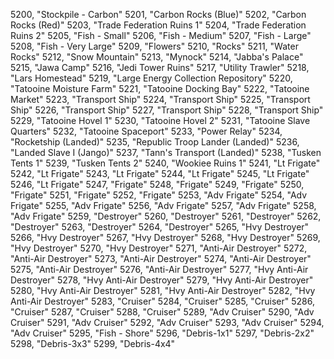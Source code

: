 ﻿5200, "Stockpile - Carbon"
5201, "Carbon Rocks (Blue)"
5202, "Carbon Rocks (Red)"
5203, "Trade Federation Ruins 1"
5204, "Trade Federation Ruins 2"
5205, "Fish - Small"
5206, "Fish - Medium"
5207, "Fish - Large"
5208, "Fish - Very Large"
5209, "Flowers"
5210, "Rocks"
5211, "Water Rocks"
5212, "Snow Mountain"
5213, "Mynock"
5214, "Jabba's Palace"
5215, "Jawa Camp"
5216, "Jedi Tower Ruins"
5217, "Utility Trawler"
5218, "Lars Homestead"
5219, "Large Energy Collection Repository"
5220, "Tatooine Moisture Farm"
5221, "Tatooine Docking Bay"
5222, "Tatooine Market"
5223, "Transport Ship"
5224, "Transport Ship"
5225, "Transport Ship"
5226, "Transport Ship"
5227, "Transport Ship"
5228, "Transport Ship"
5229, "Tatooine Hovel 1"
5230, "Tatooine Hovel 2"
5231, "Tatooine Slave Quarters"
5232, "Tatooine Spaceport"
5233, "Power Relay"
5234, "Rocketship (Landed)"
5235, "Republic Troop Lander (Landed)"
5236, "Landed Slave I (Jango)"
5237, "Tann's Transport (Landed)"
5238, "Tusken Tents 1"
5239, "Tusken Tents 2"
5240, "Wookiee Ruins 1"
5241, "Lt Frigate"
5242, "Lt Frigate"
5243, "Lt Frigate"
5244, "Lt Frigate"
5245, "Lt Frigate"
5246, "Lt Frigate"
5247, "Frigate"
5248, "Frigate"
5249, "Frigate"
5250, "Frigate"
5251, "Frigate"
5252, "Frigate"
5253, "Adv Frigate"
5254, "Adv Frigate"
5255, "Adv Frigate"
5256, "Adv Frigate"
5257, "Adv Frigate"
5258, "Adv Frigate"
5259, "Destroyer"
5260, "Destroyer"
5261, "Destroyer"
5262, "Destroyer"
5263, "Destroyer"
5264, "Destroyer"
5265, "Hvy Destroyer"
5266, "Hvy Destroyer"
5267, "Hvy Destroyer"
5268, "Hvy Destroyer"
5269, "Hvy Destroyer"
5270, "Hvy Destroyer"
5271, "Anti-Air Destroyer"
5272, "Anti-Air Destroyer"
5273, "Anti-Air Destroyer"
5274, "Anti-Air Destroyer"
5275, "Anti-Air Destroyer"
5276, "Anti-Air Destroyer"
5277, "Hvy Anti-Air Destroyer"
5278, "Hvy Anti-Air Destroyer"
5279, "Hvy Anti-Air Destroyer"
5280, "Hvy Anti-Air Destroyer"
5281, "Hvy Anti-Air Destroyer"
5282, "Hvy Anti-Air Destroyer"
5283, "Cruiser"
5284, "Cruiser"
5285, "Cruiser"
5286, "Cruiser"
5287, "Cruiser"
5288, "Cruiser"
5289, "Adv Cruiser"
5290, "Adv Cruiser"
5291, "Adv Cruiser"
5292, "Adv Cruiser"
5293, "Adv Cruiser"
5294, "Adv Cruiser"
5295, "Fish - Shore"
5296, "Debris-1x1"
5297, "Debris-2x2"
5298, "Debris-3x3"
5299, "Debris-4x4"
